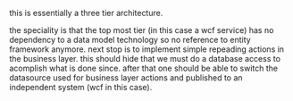this is essentially a three tier architecture. 

the speciality is that the top most tier (in this case a wcf service) has no dependency to a data model 
technology so no reference to entity framework anymore. next stop is to implement simple repeading actions 
in the business layer. this should hide that we must do a database access to acomplish what is done since. 
after that one should be able to switch the datasource used for business layer actions and published to an 
independent system (wcf in this case).